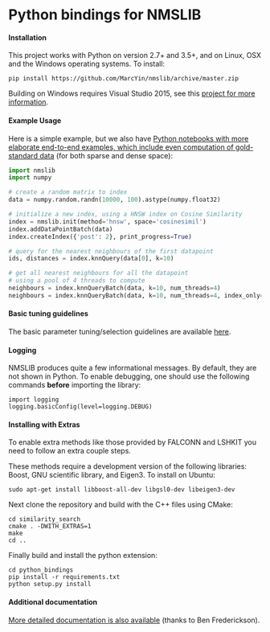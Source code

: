 Python bindings for NMSLIB
=======


#### Installation

This project works with Python on version 2.7+ and 3.5+, and on
Linux, OSX and the Windows operating systems. To install:

```
pip install https://github.com/MarcYin/nmslib/archive/master.zip
```


Building on Windows requires Visual Studio 2015, see this [project for more
information](https://github.com/pybind/python_example#installation).


#### Example Usage

Here is a simple example, but we also have [Python notebooks with more elaborate end-to-end examples, which include even computation of gold-standard data](notebooks) (for both sparse and dense space):

```python
import nmslib
import numpy

# create a random matrix to index
data = numpy.random.randn(10000, 100).astype(numpy.float32)

# initialize a new index, using a HNSW index on Cosine Similarity
index = nmslib.init(method='hnsw', space='cosinesimil')
index.addDataPointBatch(data)
index.createIndex({'post': 2}, print_progress=True)

# query for the nearest neighbours of the first datapoint
ids, distances = index.knnQuery(data[0], k=10)

# get all nearest neighbours for all the datapoint
# using a pool of 4 threads to compute
neighbours = index.knnQueryBatch(data, k=10, num_threads=4)
neighbours = index.knnQueryBatch(data, k=10, num_threads=4, index_only=True) # only index will return
```

#### Basic tuning guidelines

The basic parameter tuning/selection guidelines are available [here](/python_bindings/parameters.md).

#### Logging

NMSLIB produces quite a few informational messages. By default, they are not shown in Python. To enable debugging, one should use the following commands **before** importing the library:

```
import logging
logging.basicConfig(level=logging.DEBUG)
```

#### Installing with Extras

To enable extra methods like those provided by FALCONN and LSHKIT you need to follow an extra couple steps.

These methods require a development version of the
following libraries: Boost, GNU scientific library, and Eigen3. To install on Ubuntu:

```
sudo apt-get install libboost-all-dev libgsl0-dev libeigen3-dev
```

Next clone the repository and build with the C++ files using CMake:

```
cd similarity_search
cmake . -DWITH_EXTRAS=1
make
cd ..
```

Finally build and install the python extension:

```
cd python_bindings
pip install -r requirements.txt
python setup.py install
```

#### Additional documentation

[More detailed documentation is also available](https://nmslib.github.io/nmslib/) (thanks to Ben Frederickson).
